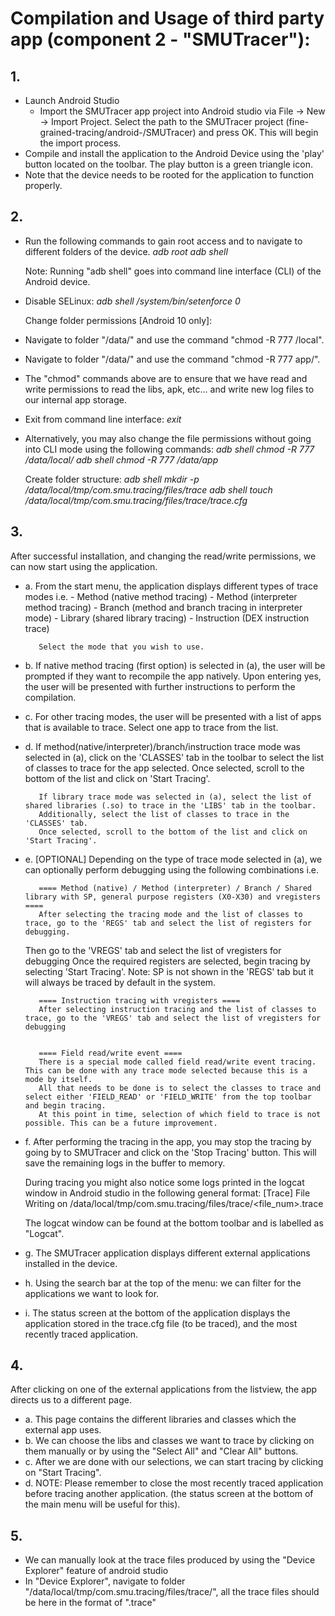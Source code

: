 # Compilation and Usage of third party app (component 2 - "SMUTracer"):

## 1.

- Launch Android Studio
  - Import the SMUTracer app project into Android studio via File -> New -> Import Project.
    Select the path to the SMUTracer project (fine-grained-tracing/android-<version>/SMUTracer) and press OK. This will begin the import process.
- Compile and install the application to the Android Device using the 'play' button located on the toolbar. The play button is a green triangle icon.
- Note that the device needs to be rooted for the application to function properly.

## 2.

- Run the following commands to gain root access and to navigate to different folders of the device.
  _adb root_
  _adb shell_

  Note: Running "adb shell" goes into command line interface (CLI) of the Android device.

- Disable SELinux:
  _adb shell /system/bin/setenforce 0_

  Change folder permissions [Android 10 only]:

- Navigate to folder "/data/" and use the command "chmod -R 777 /local".
- Navigate to folder "/data/" and use the command "chmod -R 777 app/".
- The "chmod" commands above are to ensure that we have read and write permissions to read the libs, apk, etc... and write new log files to our internal app storage.
- Exit from command line interface:
  _exit_

- Alternatively, you may also change the file permissions without going into CLI mode using the following commands:
  _adb shell chmod -R 777 /data/local/_
  _adb shell chmod -R 777 /data/app_

  Create folder structure:
  _adb shell mkdir -p /data/local/tmp/com.smu.tracing/files/trace_
  _adb shell touch /data/local/tmp/com.smu.tracing/files/trace/trace.cfg_

## 3.

After successful installation, and changing the read/write permissions, we can now start using the application.

- a. From the start menu, the application displays different types of trace modes i.e. - Method (native method tracing) - Method (interpreter method tracing) - Branch (method and branch tracing in interpreter mode) - Library (shared library tracing) - Instruction (DEX instruction trace)

         Select the mode that you wish to use.

- b. If native method tracing (first option) is selected in (a), the user will be prompted if they want to recompile the app natively.
  Upon entering yes, the user will be presented with further instructions to perform the compilation.

- c. For other tracing modes, the user will be presented with a list of apps that is available to trace.
  Select one app to trace from the list.

- d. If method(native/interpreter)/branch/instruction trace mode was selected in (a), click on the 'CLASSES' tab in the toolbar to select the list of classes to trace for the app selected.
  Once selected, scroll to the bottom of the list and click on 'Start Tracing'.

         If library trace mode was selected in (a), select the list of shared libraries (.so) to trace in the 'LIBS' tab in the toolbar.
         Additionally, select the list of classes to trace in the 'CLASSES' tab.
         Once selected, scroll to the bottom of the list and click on 'Start Tracing'.

- e. [OPTIONAL] Depending on the type of trace mode selected in (a), we can optionally perform debugging using the following combinations i.e.

         ==== Method (native) / Method (interpreter) / Branch / Shared library with SP, general purpose registers (X0-X30) and vregisters ====
         After selecting the tracing mode and the list of classes to trace, go to the 'REGS' tab and select the list of registers for debugging.

  Then go to the 'VREGS' tab and select the list of vregisters for debugging
  Once the required registers are selected, begin tracing by selecting 'Start Tracing'.
  Note: SP is not shown in the 'REGS' tab but it will always be traced by default in the system.

         ==== Instruction tracing with vregisters ====
         After selecting instruction tracing and the list of classes to trace, go to the 'VREGS' tab and select the list of vregisters for debugging


         ==== Field read/write event ====
         There is a special mode called field read/write event tracing. This can be done with any trace mode selected because this is a mode by itself.
         All that needs to be done is to select the classes to trace and select either 'FIELD_READ' or 'FIELD_WRITE' from the top toolbar and begin tracing.
         At this point in time, selection of which field to trace is not possible. This can be a future improvement.

- f. After performing the tracing in the app, you may stop the tracing by going by to SMUTracer and click on the 'Stop Tracing' button.
  This will save the remaining logs in the buffer to memory.

  During tracing you might also notice some logs printed in the logcat window in Android studio in the following general format:
  [Trace] File Writing on /data/local/tmp/com.smu.tracing/files/trace/<filename>_<TID>_<file_num>.trace

  The logcat window can be found at the bottom toolbar and is labelled as "Logcat".

- g. The SMUTracer application displays different external applications installed in the device.
- h. Using the search bar at the top of the menu: we can filter for the applications we want to look for.
- i. The status screen at the bottom of the application displays the application stored in the trace.cfg file (to be traced), and the most recently traced application.

## 4.

After clicking on one of the external applications from the listview, the app directs us to a different page.

- a. This page contains the different libraries and classes which the external app uses.
- b. We can choose the libs and classes we want to trace by clicking on them manually or by using the "Select All" and "Clear All" buttons.
- c. After we are done with our selections, we can start tracing by clicking on "Start Tracing".
- d. NOTE: Please remember to close the most recently traced application before tracing another application.
  (the status screen at the bottom of the main menu will be useful for this).

## 5.

- We can manually look at the trace files produced by using the "Device Explorer" feature of android studio
- In "Device Explorer", navigate to folder "/data/local/tmp/com.smu.tracing/files/trace/", all the trace files should be here in the format of ".trace"

